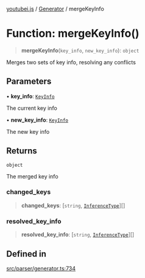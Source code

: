[youtubei.js](../../../README.md) / [Generator](../README.md) / mergeKeyInfo

# Function: mergeKeyInfo()

> **mergeKeyInfo**(`key_info`, `new_key_info`): `object`

Merges two sets of key info, resolving any conflicts

## Parameters

• **key\_info**: [`KeyInfo`](../type-aliases/KeyInfo.md)

The current key info

• **new\_key\_info**: [`KeyInfo`](../type-aliases/KeyInfo.md)

The new key info

## Returns

`object`

The merged key info

### changed\_keys

> **changed\_keys**: [`string`, [`InferenceType`](../type-aliases/InferenceType.md)][]

### resolved\_key\_info

> **resolved\_key\_info**: [`string`, [`InferenceType`](../type-aliases/InferenceType.md)][]

## Defined in

[src/parser/generator.ts:734](https://github.com/LuanRT/YouTube.js/blob/cf09f7bab14fcca99e1f3ae428c7337fea58cfa5/src/parser/generator.ts#L734)
